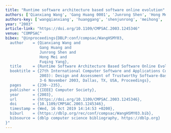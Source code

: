 ```yaml
---
title: "Runtime software architecture based software online evolution"
authors: ['Qianxiang Wang', 'Gang Huang 0001', 'Junrong Shen', 'Hong Mei', 'Fuqing Yang']
authors-key: ['wangqianxiang', 'huanggang', 'shenjunrong', 'meihong', 'yangfuqing']
year: "2003"
article-link: "https://doi.org/10.1109/CMPSAC.2003.1245346"
venue: "COMPSAC"
bibex: "@inproceedings{DBLP:conf/compsac/WangHSMY03,
  author    = {Qianxiang Wang and
               Gang Huang and
               Junrong Shen and
               Hong Mei and
               Fuqing Yang},
  title     = {Runtime Software Architecture Based Software Online Evolution},
  booktitle = {27th International Computer Software and Applications Conference {(COMPSAC}
               2003): Design and Assessment of Trustworthy Software-Based Systems,
               3-6 November 2003, Dallas, TX, USA, Proceedings},
  pages     = {230--235},
  publisher = {{IEEE} Computer Society},
  year      = {2003},
  url       = {https://doi.org/10.1109/CMPSAC.2003.1245346},
  doi       = {10.1109/CMPSAC.2003.1245346},
  timestamp = {Wed, 16 Oct 2019 14:14:53 +0200},
  biburl    = {https://dblp.org/rec/conf/compsac/WangHSMY03.bib},
  bibsource = {dblp computer science bibliography, https://dblp.org}
}"
---
```

